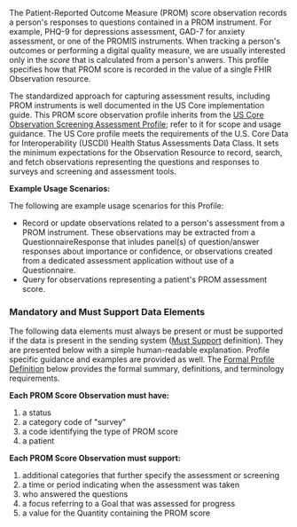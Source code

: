 The Patient-Reported Outcome Measure (PROM) score observation records a person's responses to questions contained in a PROM instrument. For example, PHQ-9 for depressions assessment, GAD-7 for anxiety assessment, or one of the PROMIS instruments. When tracking a person's outcomes or performing a digital quality measure, we are usually interested only in the _score_ that is calculated from a person's anwers. This profile specifies how that PROM score is recorded in the value of a single FHIR Observation resource.

The standardized approach for capturing assessment results, including PROM instruments is well documented in the US Core implementation guide. This PROM score observation profile inherits from the [US Core Observation Screening Assessment Profile](http://hl7.org/fhir/us/core/STU6.1/StructureDefinition-us-core-observation-screening-assessment.html); refer to it for scope and usage guidance. The US Core profile meets the requirements of the U.S. Core Data for Interoperability (USCDI) Health Status Assessments Data Class. It sets the minimum expectations for the Observation Resource to record, search, and fetch observations representing the questions and responses to surveys and screening and assessment tools.

**Example Usage Scenarios:**

The following are example usage scenarios for this Profile:
* Record or update observations related to a person's assessment from a PROM instrument. These observations may be extracted from a QuestionnaireResponse that inludes panel(s) of question/answer responses about importance or confidence, or observations created from a dedicated assessment application without use of a Questionnaire.
* Query for observations representing a patient's PROM assessment score.

### Mandatory and Must Support Data Elements

The following data elements must always be present or must be supported if the data is present in the sending system ([Must Support](formal_specification.html#must-support) definition). They are presented below with a simple human-readable explanation.  Profile specific guidance and examples are provided as well.  The [Formal Profile Definition](#profile) below provides the formal summary, definitions, and terminology requirements.

**Each PROM Score Observation must have:**

1. a status
1. a category code of "survey"
1. a code identifying the type of PROM score
1. a patient

**Each PROM Score Observation must support:**

1. additional categories that further specify the assessment or screening
1. a time or period indicating when the assessment was taken
1. who answered the questions
1. a focus referring to a Goal that was assessed for progress
1. a value for the Quantity containing the PROM score
